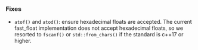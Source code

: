 ### Fixes
- `atof()` and `atod()`: ensure hexadecimal floats are accepted. The current fast_float implementation does not accept hexadecimal floats, so we resorted to `fscanf()` or `std::from_chars()` if the standard is c++17 or higher.
